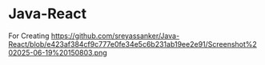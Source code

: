 # Java-React
For Creating 
https://github.com/sreyassanker/Java-React/blob/e423af384cf9c777e0fe34e5c6b231ab19ee2e91/Screenshot%202025-06-19%20150803.png
